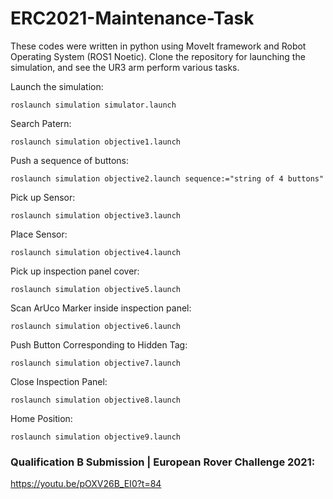 # ERC2021-Maintenance-Task

These codes were written in python using MoveIt framework and Robot Operating System (ROS1 Noetic). Clone the repository for launching the simulation, and see the UR3 arm perform various tasks.

Launch the simulation:
```
roslaunch simulation simulator.launch
```

Search Patern:
```
roslaunch simulation objective1.launch
```

Push a sequence of buttons:
```
roslaunch simulation objective2.launch sequence:="string of 4 buttons"
```

Pick up Sensor:
```
roslaunch simulation objective3.launch
```

Place Sensor:
```
roslaunch simulation objective4.launch
```

Pick up inspection panel cover:
```
roslaunch simulation objective5.launch
```

Scan ArUco Marker inside inspection panel:
```
roslaunch simulation objective6.launch
```

Push Button Corresponding to Hidden Tag:
```
roslaunch simulation objective7.launch
```

Close Inspection Panel:
```
roslaunch simulation objective8.launch
```

Home Position:
```
roslaunch simulation objective9.launch
```

### Qualification B Submission | European Rover Challenge 2021: 
https://youtu.be/pOXV26B_EI0?t=84

